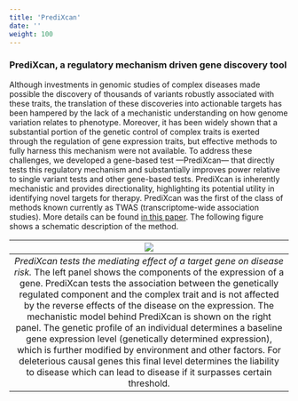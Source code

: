 ```yaml
---
title: 'PrediXcan'
date: ''
weight: 100
---
```


### PrediXcan, a regulatory mechanism driven gene discovery tool

Although investments in genomic studies of complex diseases made possible the discovery of thousands of variants robustly associated with these traits, the translation of these discoveries into actionable targets has been hampered by the lack of a mechanistic understanding on how genome variation relates to phenotype. Moreover, it has been widely shown that a substantial portion of the genetic control of complex traits is exerted through the regulation of gene expression traits, but effective methods to fully harness this mechanism were not available. To address these challenges, we developed a gene-based test —PrediXcan— that directly tests this regulatory mechanism and substantially improves power relative to single variant tests and other gene-based tests. PrediXcan is inherently mechanistic and provides directionality, highlighting its potential utility in identifying novel targets for therapy. PrediXcan was the first of the class of methods known currently as TWAS (transcriptome-wide association studies). More details can be found [in this paper](https://uchicago.box.com/shared/static/ilqi3c12j5z8gu6puiiemumai0vgl6h2.pdf). The following figure shows a schematic description of the method.

|![](https://uchicago.box.com/shared/static/d3ab2xn2ivrj3yfo9tkkeo3qrfew4k4k.png)|
|:--:|
| *PrediXcan tests the mediating effect of a target gene on disease risk.* The left panel shows the components of the expression of a gene. PrediXcan tests the association between the genetically regulated component and the complex trait and is not affected by the reverse effects of the disease on the expression. The mechanistic model behind PrediXcan is shown on the right panel. The genetic profile of an individual determines a baseline gene expression level (genetically determined expression), which is further modified by environment and other factors. For deleterious causal genes this final level determines the liability to disease which can lead to disease if it surpasses certain threshold. |
